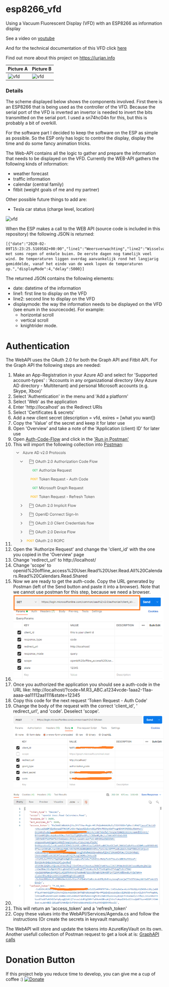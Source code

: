 # esp8266_vfd
Using a Vacuum Fluorescent Display (VFD) with an ESP8266 as information display

See a video on [youtube](https://www.youtube.com/watch?v=3-wzvdbAAj8&list=PL9SWh3l_eGl_Rr5QC0h_TrUXadgcYiZPY&index=2&t=0s)

And for the technical documentation of this VFD click [here](/Assets/VFD.pdf)

Find out more about this project on https://jurjan.info

| Picture A                    | Picture B                    |
| ---------------------------- | ---------------------------- |
| ![vfd](/Assets/IMG_5674.JPG) | ![vfd](/Assets/IMG_4308.JPG) |

### Details

The scheme displayed below shows the components involved.
First there is an ESP8266 that is being used as the controller of the VFD. Because the serial port of the VFD is inverted an invertor is needed to invert the bits transmitted on the serial port. I used a sn74hc04n for this, but this is probably a bit of overkill.

For the software part I decided to keep the software on the ESP as simple as possible. So the ESP only has logic to control the display, display the time and do some fancy animation tricks.

The Web-API contains all the logic to gather and prepare the information that needs to be displayed on the VFD.
Currently the WEB-API gathers the following kinds of information: 
* weather forecast
* traffic information
* calendar (central family)
* fitbit (weight goals of me and my partner)

Other possible future things to add are:
* Tesla car status (charge level, location)

![vfd](/Assets/Scheme.png)

When the ESP makes a call to the WEB API (source code is included in this repository) the following JSON is returned:

```
[{"date":"2020-02-09T15:23:25.5169582+00:00","line1":"Weersverwachting","line2":"Wisselvallig met soms regen of enkele buien. De eerste dagen nog tamelijk veel wind. De temperaturen liggen overdag aanvankelijk rond het langjarig gemiddelde, vanaf het einde van de week lopen de temperaturen op.","displayMode":4,"delay":5000}]
```

The returned JSON contains the following elements:
* date: datetime of the information
* line1: first line to display on the VFD
* line2: second line to display on the VFD
* displaymode: the way the information needs to be displayed on the VFD (see enum in the sourcecode). 
    For example:
    * horizontal scroll
    * vertical scroll
    * knightrider mode. 

# Authentication
The WebAPI uses the OAuth 2.0 for both the Graph API and Fitbit API.
For the Graph API the following steps are needed:

  1) Make an App-Registration in your Azure AD and select for 'Supported account-types' : 'Accounts in any organizational directory (Any Azure AD directory - Multitenant) and personal Microsoft accounts (e.g. Skype, Xbox)'
  3) Select 'Authentication' in the menu and 'Add a platform'
  4) Select 'Web' as the application
  5) Enter 'http://localhost' as the Redirect URIs
  6) Select 'Certificates & secrets'
  7) Add a new client secret (description = vfd, exires = [what you want])
  8) Copy the 'Value' of the secret and keep it for later use
  9) Open 'Overview' and take a note of the 'Application (client) ID' for later use
  10) Open [Auth-Code-Flow](https://docs[[.microsoft.com/en-us/azure/active-directory/develop/v2-oauth2-auth-code-flow) and click in the ['Run in Postman'](https://app.getpostman.com/run-collection/f77994d794bab767596d)
  11) This will import the following collection into [Postman](https://www.postman.com/downloads/): 
  12) ![](/Assets/2022-04-25-10-44-30.png)
  13) Open the 'Authorize Request' and change the 'client_id' with the one you copied in the 'Overview' page 
  14) Change 'redirect_url' to http://localhost/
  15) Change 'scope' to openid%20offline_access%20User.Read%20User.Read.All%20Calendars.Read%20Calendars.Read.Shared
  16) Now we are ready to get the auth-code. Copy the URL generated by Postman (left of the Send button and paste it into a browser). Note that we cannot use postman for this step, because we need a browser.
  17) ![](/Assets/2022-04-25-10-57-27.png)
  18) Once you authorized the application you should see a auth-code in the URL like:  http://localhost/?code=M.R3_ABC.a1234vcde-1aaa2-11aa-aaaa-aa11112aa1111&state=12345
  19) Copy this code for the next request 'Token Request - Auth Code' 
  20) Change the body of the request with the correct 'client_id', ' redirect_url', and 'code'. Deselect 'scope'.
  21)  ![](/Assets/2022-04-25-11-06-19.png)
  22)  This will return an 'access_token' and a 'refresh_token'
  23) Copy these values into the WebAPI/Services/Agenda.cs and follow the instructions (Or create the secrets in keyvault manually)

The WebAPI will store and update the tokens into AzureKeyVault on its own.
Another usefull collection of Postman request to get a look at is: [GraphAPI calls](https://www.postman.com/microsoftgraph/workspace/microsoft-graph/collection/455214-085f7047-1bec-4570-9ed0-3a7253be148c/fork)

# Donation Button
If this project help you reduce time to develop, you can give me a cup of coffee :)
[![Donate](https://img.shields.io/badge/Donate-PayPal-green.svg)](https://www.paypal.com/cgi-bin/webscr?cmd=_donations&business=FEAWWGSBYLMZL&currency_code=EUR&source=url)
